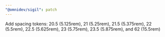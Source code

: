 ```yaml
---
"@omnidev/sigil": patch
---
```


Add spacing tokens: 20.5 (5.125rem), 21 (5.25rem), 21.5 (5.375rem), 22 (5.5rem), 22.5 (5.625rem), 23 (5.75rem), 23.5 (5.875rem), and 62 (15.5rem)
